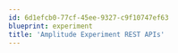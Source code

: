 ```yaml
---
id: 6d1efcb0-77cf-45ee-9327-c9f10747ef63
blueprint: experiment
title: 'Amplitude Experiment REST APIs'
---
```

